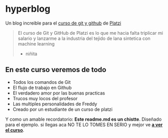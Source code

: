 # hyperblog
Un blog increible para el [curso de git y github](https://github.com/Rove099/hyperblog "curso de git y github") de [Platzi](htts://platzi.com/ "Platzi")
>El curso de Git y GitHub de Platzi es lo que me hacia falta triplicar mi salario y lanzarme a la industria del tejido de lana sintetica con machine learning
> - niñita

## En este curso veremos de todo
* Todos los comandos de Git
* El flujo de trabajo en Github
* El verdadero amor por las buenas practicas
* Trucos muy locos del profesor
* Las multiples personalidades de Freddy
* Creado por un estudiante de un curso de platzi

Y como un amable recordatorio: **Este readme.md es un chistte**. Diseñado para el ejemplo. si llegas aca NO TE LO TOMES EN SERIO y mejor ve [**a ver el curso**](https://platzi.com/cursos/git-github/ "a ver el curso").